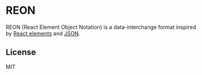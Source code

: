 # REON

REON (React Element Object Notation) is a data-interchange format inspired by [React elements](https://facebook.github.io/react/docs/glossary.html#react-elements) and [JSON](http://www.json.org).

## License

MIT
